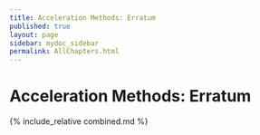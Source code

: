 ```yaml
---
title: Acceleration Methods: Erratum
published: true
layout: page
sidebar: mydoc_sidebar
permalink: AllChapters.html
---
```



# Acceleration Methods: Erratum

{% include_relative combined.md %}
